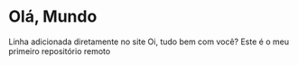 # Olá, Mundo
 Linha adicionada diretamente no site
 Oi, tudo bem com você?
Este é o meu primeiro repositório remoto